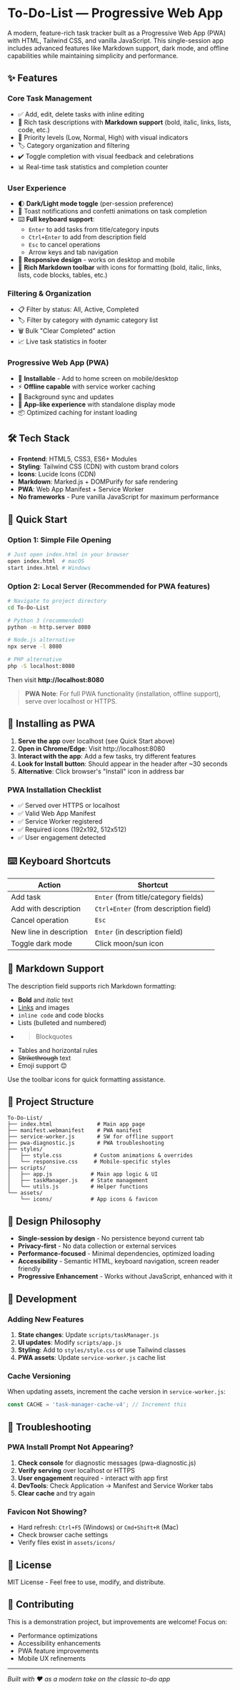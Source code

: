 # To-Do-List — Progressive Web App

A modern, feature-rich task tracker built as a Progressive Web App (PWA) with HTML, Tailwind CSS, and vanilla JavaScript. This single-session app includes advanced features like Markdown support, dark mode, and offline capabilities while maintaining simplicity and performance.

## ✨ Features

### Core Task Management
- ✅ Add, edit, delete tasks with inline editing
- 📝 Rich task descriptions with **Markdown support** (bold, italic, links, lists, code, etc.)
- 🎯 Priority levels (Low, Normal, High) with visual indicators
- 🏷️ Category organization and filtering
- ✔️ Toggle completion with visual feedback and celebrations
- 📊 Real-time task statistics and completion counter

### User Experience
- 🌓 **Dark/Light mode toggle** (per-session preference)
- 🎉 Toast notifications and confetti animations on task completion
- ⌨️ **Full keyboard support**:
  - `Enter` to add tasks from title/category inputs
  - `Ctrl+Enter` to add from description field
  - `Esc` to cancel operations
  - Arrow keys and tab navigation
- 📱 **Responsive design** - works on desktop and mobile
- 🎨 **Rich Markdown toolbar** with icons for formatting (bold, italic, links, lists, code blocks, tables, etc.)

### Filtering & Organization
- 📋 Filter by status: All, Active, Completed
- 🏷️ Filter by category with dynamic category list
- 🗑️ Bulk "Clear Completed" action
- 📈 Live task statistics in footer

### Progressive Web App (PWA)
- 📱 **Installable** - Add to home screen on mobile/desktop
- ⚡ **Offline capable** with service worker caching
- 🔄 Background sync and updates
- 🎯 **App-like experience** with standalone display mode
- 📦 Optimized caching for instant loading

## 🛠️ Tech Stack

- **Frontend**: HTML5, CSS3, ES6+ Modules
- **Styling**: Tailwind CSS (CDN) with custom brand colors
- **Icons**: Lucide Icons (CDN)
- **Markdown**: Marked.js + DOMPurify for safe rendering
- **PWA**: Web App Manifest + Service Worker
- **No frameworks** - Pure vanilla JavaScript for maximum performance

## 🚀 Quick Start

### Option 1: Simple File Opening
```bash
# Just open index.html in your browser
open index.html  # macOS
start index.html # Windows
```

### Option 2: Local Server (Recommended for PWA features)
```bash
# Navigate to project directory
cd To-Do-List

# Python 3 (recommended)
python -m http.server 8080

# Node.js alternative
npx serve -l 8080

# PHP alternative  
php -S localhost:8080
```

Then visit **http://localhost:8080**

> **PWA Note**: For full PWA functionality (installation, offline support), serve over localhost or HTTPS.

## 📱 Installing as PWA

1. **Serve the app** over localhost (see Quick Start above)
2. **Open in Chrome/Edge**: Visit http://localhost:8080
3. **Interact with the app**: Add a few tasks, try different features
4. **Look for Install button**: Should appear in the header after ~30 seconds
5. **Alternative**: Click browser's "Install" icon in address bar

### PWA Installation Checklist
- ✅ Served over HTTPS or localhost
- ✅ Valid Web App Manifest
- ✅ Service Worker registered
- ✅ Required icons (192x192, 512x512)
- ✅ User engagement detected

## ⌨️ Keyboard Shortcuts

| Action | Shortcut |
|--------|----------|
| Add task | `Enter` (from title/category fields) |
| Add with description | `Ctrl+Enter` (from description field) |
| Cancel operation | `Esc` |
| New line in description | `Enter` (in description field) |
| Toggle dark mode | Click moon/sun icon |

## 🎨 Markdown Support

The description field supports rich Markdown formatting:

- **Bold** and *italic* text
- [Links](https://example.com) and images
- `inline code` and code blocks
- Lists (bulleted and numbered)
- > Blockquotes
- Tables and horizontal rules
- ~~Strikethrough~~ text
- Emoji support 😊

Use the toolbar icons for quick formatting assistance.

## 📁 Project Structure

```
To-Do-List/
├── index.html              # Main app page
├── manifest.webmanifest    # PWA manifest
├── service-worker.js       # SW for offline support
├── pwa-diagnostic.js       # PWA troubleshooting
├── styles/
│   ├── style.css          # Custom animations & overrides
│   └── responsive.css     # Mobile-specific styles
├── scripts/
│   ├── app.js            # Main app logic & UI
│   ├── taskManager.js    # State management
│   └── utils.js          # Helper functions
└── assets/
    └── icons/            # App icons & favicon
```

## 🎯 Design Philosophy

- **Single-session by design** - No persistence beyond current tab
- **Privacy-first** - No data collection or external services  
- **Performance-focused** - Minimal dependencies, optimized loading
- **Accessibility** - Semantic HTML, keyboard navigation, screen reader friendly
- **Progressive Enhancement** - Works without JavaScript, enhanced with it

## 🔧 Development

### Adding New Features
1. **State changes**: Update `scripts/taskManager.js`
2. **UI updates**: Modify `scripts/app.js` 
3. **Styling**: Add to `styles/style.css` or use Tailwind classes
4. **PWA assets**: Update `service-worker.js` cache list

### Cache Versioning
When updating assets, increment the cache version in `service-worker.js`:
```javascript
const CACHE = 'task-manager-cache-v4'; // Increment this
```

## 🐛 Troubleshooting

### PWA Install Prompt Not Appearing?
1. **Check console** for diagnostic messages (pwa-diagnostic.js)
2. **Verify serving** over localhost or HTTPS
3. **User engagement** required - interact with app first
4. **DevTools**: Check Application → Manifest and Service Worker tabs
5. **Clear cache** and try again

### Favicon Not Showing?
- Hard refresh: `Ctrl+F5` (Windows) or `Cmd+Shift+R` (Mac)
- Check browser cache settings
- Verify files exist in `assets/icons/`

## 📄 License

MIT License - Feel free to use, modify, and distribute.

## 🤝 Contributing

This is a demonstration project, but improvements are welcome! Focus on:
- Performance optimizations
- Accessibility enhancements  
- PWA feature improvements
- Mobile UX refinements

---

*Built with ❤️ as a modern take on the classic to-do app*
